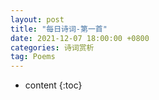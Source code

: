 ```yaml
---
layout: post
title: "每日诗词-第一首"
date: 2021-12-07 18:00:00 +0800 
categories: 诗词赏析
tag: Poems
---
```

* content
{:toc}